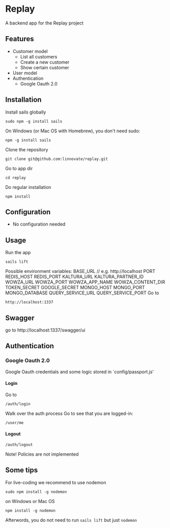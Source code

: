 # Replay

A backend app for the Replay project

## Features
* Customer model
    + List all customers
    + Create a new customer
    + Show certain customer
* User model
* Authentication
    + Google Oauth 2.0

## Installation
Install sails globally
```
sudo npm -g install sails
```
On Windows (or Mac OS with Homebrew), you don't need sudo:
```
npm -g install sails
```
Clone the repository
```
git clone git@github.com:linnovate/replay.git
```
Go to app dir
```
cd replay
```
Do regular installation
```
npm install
```

## Configuration
* No configuration needed

## Usage
Run the app
```
sails lift
```
Possible environment variables:
BASE_URL // e.g. http://localhost
PORT
REDIS_HOST
REDIS_PORT
KALTURA_URL
KALTURA_PARTNER_ID
WOWZA_URL
WOWZA_PORT
WOWZA_APP_NAME
WOWZA_CONTENT_DIR
TOKEN_SECRET
GOOGLE_SECRET
MONGO_HOST
MONGO_PORT
MONGO_DATABASE
QUERY_SERVICE_URL
QUERY_SERVICE_PORT
Go to
```
http://localhost:1337
```

## Swagger
go to http://localhost:1337/swagger/ui


## Authentication

### Google Oauth 2.0
Google Oauth credentials and some logic stored in `config/passport.js'

#### Login
Go to
```
/auth/login
```
Walk over the auth process
Go to see that you are logged-in:
```
/user/me
```
####  Logout
```
/auth/logout
```

Note! Policies are not implemented

## Some tips
For live-coding we recommend to use nodemon
```
sudo npm install -g nodemon
```
on Windows or Mac OS
```
npm install -g nodemon
```
Afterwords, you do not need to run `sails lift` but just `nodemon`


